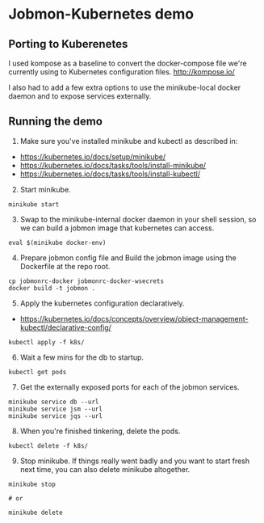 # Jobmon-Kubernetes demo

## Porting to Kuberenetes

I used kompose as a baseline to convert the docker-compose file we're currently
using to Kubernetes configuration files. http://kompose.io/

I also had to add a few extra options to use the minikube-local docker
daemon and to expose services externally.


## Running the demo

1. Make sure you've installed minikube and kubectl as described in:
  - https://kubernetes.io/docs/setup/minikube/
  - https://kubernetes.io/docs/tasks/tools/install-minikube/
  - https://kubernetes.io/docs/tasks/tools/install-kubectl/

2. Start minikube.

  ```
  minikube start
  ```

3. Swap to the minikube-internal docker daemon in your shell session, so
we can build a jobmon image that kubernetes can access.

  ```
  eval $(minikube docker-env)
  ```

4. Prepare jobmon config file and Build the jobmon image using the Dockerfile
   at the repo root.

  ```
  cp jobmonrc-docker jobmonrc-docker-wsecrets
  docker build -t jobmon .
  ```

5. Apply the kubernetes configuration declaratively.

  - https://kubernetes.io/docs/concepts/overview/object-management-kubectl/declarative-config/
  ```
  kubectl apply -f k8s/
  ```

6. Wait a few mins for the db to startup.

  ```
  kubectl get pods
  ```

7. Get the externally exposed ports for each of the jobmon services.

  ```
  minikube service db --url
  minikube service jsm --url
  minikube service jqs --url
  ```

8. When you're finished tinkering, delete the pods.

  ```
  kubectl delete -f k8s/
  ```

9. Stop minikube. If things really went badly and you want to start fresh next
time, you can also delete minikube altogether.

  ```
  minikube stop

  # or

  minikube delete
  ```
